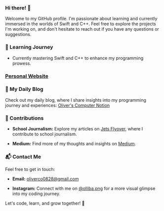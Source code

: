 ### Hi there! 👋

Welcome to my GitHub profile. I'm passionate about learning and currently immersed in the worlds of Swift and C++. Feel free to explore the projects I'm working on, and don't hesitate to reach out if you have any questions or suggestions.

### 🌱 Learning Journey

- Currently mastering Swift and C++ to enhance my programming prowess.

### [Personal Website](olivergpark.com)

### 📝 My Daily Blog

Check out my daily blog, where I share insights into my programming journey and experiences: [Oliver's Computer Notion](https://ollie-dev.notion.site/Oliver-s-Computer-Notion-fd04c533401b481a8a61e802f5ae59a8)

### 🚀 Contributions

- **School Journalism:** Explore my articles on [Jets Flyover](https://jetsflyover.com/staff_name/oliver-park/), where I contribute to school journalism.

- **Medium:** Find more of my thoughts and insights on [Medium](https://medium.com/@oliverco0828).

### 📬 Contact Me

Feel free to get in touch:

- **Email:** [oliverco0828@gmail.com](mailto:oliverco0828@gmail.com)

- **Instagram:** Connect with me on [@olliba.png](https://www.instagram.com/olliba.png/) for a more visual glimpse into my coding journey.

Let's code, learn, and grow together! 🚀
<!--
**oliver0828-dev/oliver0828-dev** is a ✨ _special_ ✨ repository because its `README.md` (this file) appears on your GitHub profile.

Here are some ideas to get you started:

- 🔭 I’m currently working on ...
- 🌱 I’m currently learning ...
- 👯 I’m looking to collaborate on ...
- 🤔 I’m looking for help with ...
- 💬 Ask me about ...
- 📫 How to reach me: ...
- 😄 Pronouns: ...
- ⚡ Fun fact: ...
-->
